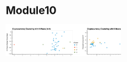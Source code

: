 # Module10

<plot>
  <tr>
    <td colspan="2"> <img src="./bokeh_plot.png" alt="" style="width: 60%;"/> </td>
  </tr>
